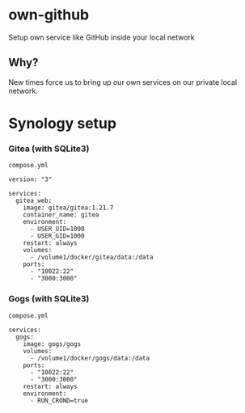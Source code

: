 # own-github
Setup own service like GitHub inside your local network

## Why?
New times force us to bring up our own services on our private local network.

# Synology setup

### Gitea (with SQLite3)
`compose.yml`
```YML
version: "3"

services:
  gitea_web:
    image: gitea/gitea:1.21.7
    container_name: gitea
    environment:
      - USER_UID=1000
      - USER_GID=1000
    restart: always
    volumes:
      - /volume1/docker/gitea/data:/data
    ports:
      - "10022:22"
      - "3000:3000"
```

### Gogs (with SQLite3)
`compose.yml`
```YML
services:
  gogs:
    image: gogs/gogs
    volumes:
      - /volume1/docker/gogs/data:/data
    ports:
      - "10022:22"
      - "3000:3000"
    restart: always
    environment:
      - RUN_CROND=true
```
